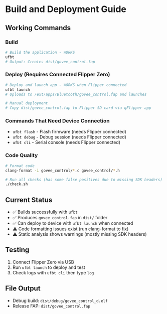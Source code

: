 # Build and Deployment Guide

## Working Commands

### Build
```bash
# Build the application - WORKS
ufbt
# Output: Creates dist/govee_control.fap
```

### Deploy (Requires Connected Flipper Zero)
```bash
# Deploy and launch app - WORKS when Flipper connected
ufbt launch
# Uploads to /ext/apps/Bluetooth/govee_control.fap and launches

# Manual deployment
# Copy dist/govee_control.fap to Flipper SD card via qFlipper app
```

### Commands That Need Device Connection
- `ufbt flash` - Flash firmware (needs Flipper connected)
- `ufbt debug` - Debug session (needs Flipper connected)  
- `ufbt cli` - Serial console (needs Flipper connected)

### Code Quality
```bash
# Format code
clang-format -i govee_control/*.c govee_control/*.h

# Run all checks (has some false positives due to missing SDK headers)
./check.sh
```

## Current Status
- ✅ Builds successfully with `ufbt`
- ✅ Produces `govee_control.fap` in `dist/` folder
- ✅ Can deploy to device with `ufbt launch` when connected
- ⚠️ Code formatting issues exist (run clang-format to fix)
- ⚠️ Static analysis shows warnings (mostly missing SDK headers)

## Testing
1. Connect Flipper Zero via USB
2. Run `ufbt launch` to deploy and test
3. Check logs with `ufbt cli` then type `log`

## File Output
- Debug build: `dist/debug/govee_control_d.elf`
- Release FAP: `dist/govee_control.fap`